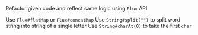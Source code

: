 Refactor given code and reflect same logic using `Flux` API
   
<div class="hint">
  Use <code>Flux#flatMap</code> or <code>Flux#concatMap</code>
  Use <code>String#split("")</code> to split word string into string of a single letter 
  Use <code>String#charAt(0)</code> to take the first <code>char</code>
</div>